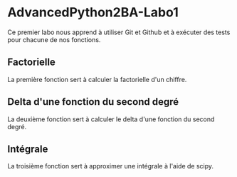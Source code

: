 # AdvancedPython2BA-Labo1

Ce premier labo nous apprend à utiliser Git et Github et à exécuter des tests pour chacune de nos fonctions.

## Factorielle

La première fonction sert à calculer la factorielle d'un chiffre.

## Delta d'une fonction du second degré

La deuxième fonction sert à calculer le delta d'une fonction du second degré.

## Intégrale

La troisième fonction sert à approximer une intégrale à l'aide de scipy.
